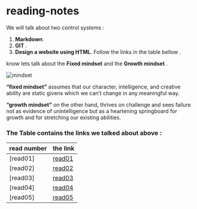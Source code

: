 # reading-notes
We will talk about two control systems :
  1. **Markdown**. 
  2. **GIT** .
  3. **Design a website using HTML**.
  Follow the links in the table bellow .
  

  know lets talk about the **Fixed mindset** and the **Growth mindset** .

![mindset](https://metrifit.com/wp-content/uploads/2020/08/growthmindsetlandscape.jpg)

**“fixed mindset”** assumes that our character, intelligence, and creative ability are static givens which we can’t change in any meaningful way.

**“growth mindset”** on the other hand, thrives on challenge and sees failure not as evidence of unintelligence but as a heartening springboard for growth and for stretching our existing abilities.


 ### The Table contains the links we talked about above :







| read number  	|the link      	|
|---	|---	|
|[read01]   	|  [read01](https://sjaljawhary.github.io/reading-notes/read01) 	|
|  [read02] 	|  [read02](https://sjaljawhary.github.io/reading-notes/read02) 	|
|    [read03]         |    [read03](https://sjaljawhary.github.io/reading-notes/read03)                                   |
|  [read04]   |  [read04](https://sjaljawhary.github.io/reading-notes/read04)   |
|   [read05]  |   [read05](https://sjaljawhary.github.io/reading-notes/read05)  |







